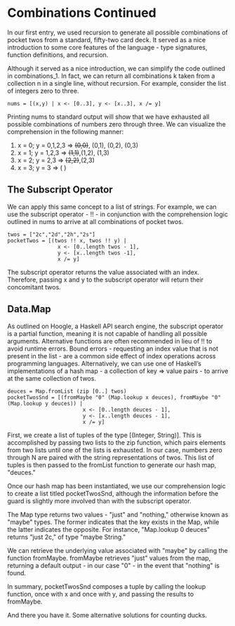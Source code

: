 # Combinations Continued

In our first entry, we used recursion to generate all possible combinations of
pocket twos from a standard, fifty-two card deck.  It served as a nice
introduction to some core features of the language - type signatures, function
definitions, and recursion.  

Although it served as a nice introduction, we can simplify the code outlined in
combinations_1.   In fact, we can return all combinations k taken from a
collection n in a single line, without recursion.  For example, consider the
list of integers zero to three. 

```
nums = [(x,y) | x <- [0..3], y <- [x..3], x /= y]
```

Printing nums to standard output will show that we have exhausted all possible
combinations of numbers zero through three.  We can visualize the comprehension
in the following manner:

1. x = 0; y = 0,1,2,3 => ~~(0,0)~~, (0,1), (0,2), (0,3)
2. x = 1; y = 1,2,3 => ~~(1,1)~~,(1,2), (1,3)
3. x = 2; y = 2,3 => ~~(2,2)~~,(2,3)
4. x = 3; y = 3 => ( )

## The Subscript Operator
We can apply this same concept to a list of strings.  For example, we can use
the subscript operator - !! -  in conjunction with the comprehension logic
outlined in nums to arrive at all combinations of pocket twos.

```
twos = ["2c","2d","2h","2s"]
pocketTwos = [(twos !! x, twos !! y) | 
		        x <- [0..length twos - 1], 
		        y <- [x..length twos -1], 
		        x /= y]
```

The subscript operator returns the value associated with an index.  Therefore,
passing x and y to the subscript operator will return their concomitant twos.

## Data.Map

As outlined on Hoogle, a Haskell API search engine,  the subscript operator is
a partial function, meaning it is not capable of handling all possible arguments.
Alternative functions are often recommended in lieu of !! to avoid runtime errors.
Bound errors - requesting an index value that is not present in the list - are
a common side effect of index operations across programming languages.
Alternatively, we can use one of Haskell’s implementations of a hash map - a
collection of key => value pairs - to arrive at the same collection of twos.

```
deuces = Map.fromList (zip [0..] twos)
pocketTwosSnd = [(fromMaybe "0" (Map.lookup x deuces), fromMaybe "0" (Map.lookup y deuces)) | 
                		x <- [0..length deuces - 1], 
                		y <- [x..length deuces - 1], 
                		x /= y] 
```

First, we create a list of tuples of the type [(Integer, String)].  This is
accomplished by passing two lists to the zip function, which pairs elements
from two lists until one of the lists is exhausted.  In our case, numbers zero
through N are paired with the string representations of twos.  This list of
tuples is then passed to the fromList function to generate our hash map,
"deuces." 
  
Once our hash map has been instantiated, we use our comprehension logic to
create a list titled pocketTwosSnd, although the information before the guard
is slightly more involved than with the subscript operator.

The Map type returns two values - "just" and "nothing," otherwise known as
"maybe" types.  The former indicates that the key exists in the Map, while the
latter indicates the opposite.  For instance, "Map.lookup 0 deuces" returns
"just 2c," of type "maybe String."
  
We can retrieve the underlying value associated with "maybe" by calling the
function fromMaybe.  fromMaybe retrieves "just" values from the map, returning
a default output - in our case "0" - in the event that "nothing" is found.
 
In summary, pocketTwosSnd composes a tuple by calling the lookup function, once
with x and once with y, and passing the results to fromMaybe.

And there you have it.  Some alternative solutions for counting ducks.
